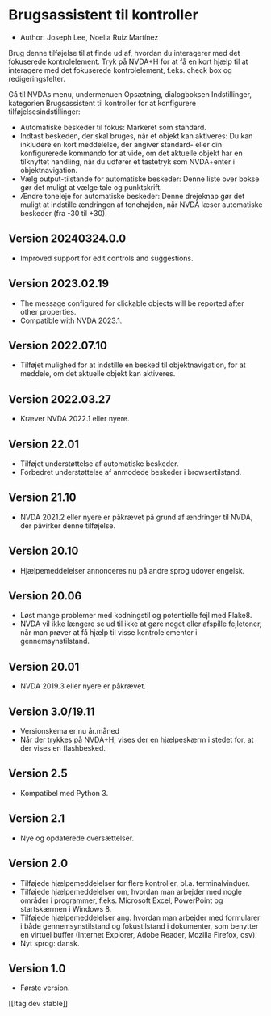 # Brugsassistent til kontroller #

* Author: Joseph Lee, Noelia Ruiz Martínez

Brug denne tilføjelse til at finde ud af, hvordan du interagerer med det
fokuserede kontrolelement.  Tryk på NVDA+H for at få en kort hjælp til at
interagere med det fokuserede kontrolelement, f.eks. check box og
redigeringsfelter.

Gå til NVDAs menu, undermenuen Opsætning, dialogboksen Indstillinger,
kategorien Brugsassistent til kontroller for at konfigurere
tilføjelsesindstillinger:

* Automatiske beskeder til fokus: Markeret som standard.
* Indtast beskeden, der skal bruges, når et objekt kan aktiveres: Du kan
  inkludere en kort meddelelse, der angiver standard- eller din
  konfigurerede kommando for at vide, om det aktuelle objekt har en
  tilknyttet handling, når du udfører et tastetryk som NVDA+enter i
  objektnavigation.
* Vælg output-tilstande for automatiske beskeder: Denne liste over bokse gør
  det muligt at vælge tale og punktskrift.
* Ændre toneleje for automatiske beskeder: Denne drejeknap gør det muligt at
  indstille ændringen af tonehøjden, når NVDA læser automatiske beskeder
  (fra -30 til +30).

## Version 20240324.0.0

* Improved support for edit controls and suggestions.

## Version 2023.02.19

* The message configured for clickable objects will be reported after other
  properties.
* Compatible with NVDA 2023.1.

## Version 2022.07.10

* Tilføjet mulighed for at indstille en besked til objektnavigation, for at
  meddele, om det aktuelle objekt kan aktiveres.

## Version 2022.03.27

* Kræver NVDA 2022.1 eller nyere.

## Version 22.01

* Tilføjet understøttelse af automatiske beskeder.
* Forbedret understøttelse af anmodede beskeder i browsertilstand.

## Version 21.10

* NVDA 2021.2 eller nyere er påkrævet på grund af ændringer til NVDA, der
  påvirker denne tilføjelse.

## Version 20.10

* Hjælpemeddelelser annonceres nu på andre sprog udover engelsk.

## Version 20.06

* Løst mange problemer med kodningstil og potentielle fejl med Flake8.
* NVDA vil ikke længere se ud til ikke at gøre noget eller afspille
  fejletoner, når man prøver at få hjælp til visse kontrolelementer i
  gennemsynstilstand.

## Version 20.01

* NVDA 2019.3 eller nyere er påkrævet.

## Version 3.0/19.11

* Versionskema er nu år.måned
* Når der trykkes på NVDA+H, vises der en hjælpeskærm i stedet for, at der
  vises en flashbesked.

## Version 2.5

* Kompatibel med Python 3.

## Version 2.1

* Nye og opdaterede oversættelser.

## Version 2.0

* Tilføjede hjælpemeddelelser for flere kontroller, bl.a. terminalvinduer.
* Tilføjede hjælpemeddelelser om, hvordan man arbejder med nogle områder i
  programmer, f.eks. Microsoft Excel, PowerPoint og startskærmen i Windows
  8.
* Tilføjede hjælpemeddelelser ang. hvordan man arbejder med formularer i
  både gennemsynstilstand og fokustilstand i dokumenter, som benytter en
  virtuel buffer (Internet Explorer, Adobe Reader, Mozilla Firefox, osv).
* Nyt sprog: dansk.

## Version 1.0

* Første version.

[[!tag dev stable]]
